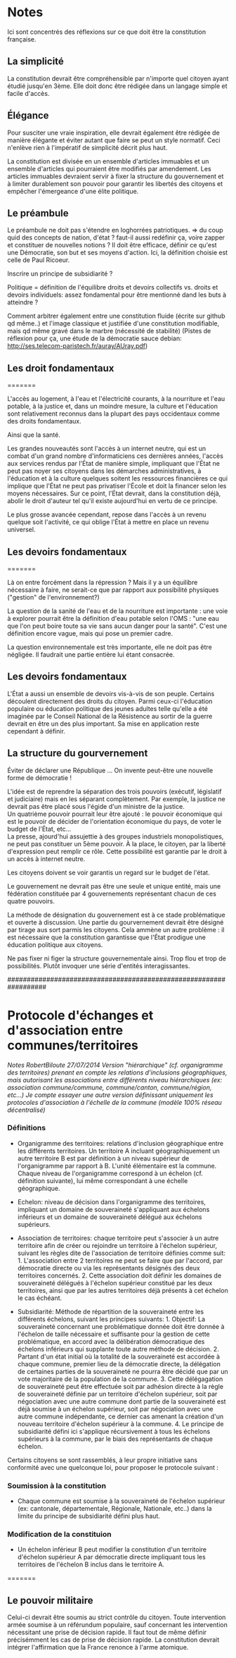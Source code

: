# Notes

Ici sont concentrés des réflexions sur ce que doit être la constitution française.

## La simplicité

La constitution devrait être compréhensible par n'importe quel citoyen ayant étudié jusqu'en 3ème. Elle doit donc être rédigée dans un langage simple et facile d'accès.

## Élégance

Pour susciter une vraie inspiration, elle devrait également être rédigée de manière élégante et éviter autant que faire se peut un style normatif. Ceci n'enlève rien à l'impératif de simplicité décrit plus haut.

La constitution est divisée en un ensemble d'articles immuables et un ensemble d'articles qui pourraient être modifiés par amendement. Les articles immuables devraient servir à fixer la structure du gouvernement et à limiter durablement son pouvoir pour garantir les libertés des citoyens et empêcher l'émergeance d'une élite politique.

## Le préambule

Le préambule ne doit pas s'étendre en loghorrées patriotiques. => du coup quid des concepts de nation, d'état ? faut-il aussi redéfinir ça, voire zapper et constituer de nouvelles notions ?
Il doit être efficace, définir ce qu'est une Démocratie, son but et ses moyens d'action.
Ici, la définition choisie est celle de Paul Ricoeur.

Inscrire un principe de subsidiarité ?

Politique = définition de l'équilibre droits et devoirs collectifs vs. droits et devoirs individuels: assez fondamental pour être mentionné dand les buts à atteindre ?

Comment arbitrer également entre une constitution fluide (écrite sur github qd même..) et l'image classique et justifiée d'une constitution modifiable, mais qd même gravé dans le marbre (nécessité de stabilité)
(Pistes de réflexion pour ça, une étude de la démocratie sauce debian: http://ses.telecom-paristech.fr/auray/AUray.pdf)

## Les droit fondamentaux
=======

L'accès au logement, à l'eau et l'électricité courants, à la nourriture et l'eau potable, à la justice et, dans un moindre mesure, la culture et l'éducation sont relativement reconnus dans la plupart des pays occidentaux comme des droits fondamentaux.

Ainsi que la santé.

Les grandes nouveautés sont l'accès à un internet neutre, qui est un combat d'un grand nombre d'informaticiens ces dernières années, l'accès aux services rendus par l'État de manière simple, impliquant que l'État ne peut pas noyer ses citoyens dans les démarches administratives, à l'éducation et à la culture quelques soitent les ressources financières ce qui implique que l'État ne peut pas privatiser l'École et doit la financer selon les moyens nécessaires. Sur ce point, l'État devrait, dans la constitution déjà, abolir le droit d'auteur tel qu'il existe aujourd'hui en vertu de ce principe.

Le plus grosse avancée cependant, repose dans l'accès à un revenu quelque soit l'activité, ce qui oblige l'État à mettre en place un revenu universel.


## Les devoirs fondamentaux
=======


Là on entre forcément dans la répression ? Mais il y a un équilibre nécessaire à faire, ne serait-ce que par rapport aux possibilité physiques ("gestion" de l'environnement?)

La question de la sanité de l'eau et de la nourriture est importante : une voie à explorer pourrait être la définition d'eau potable selon l'OMS : "une eau que l'on peut boire toute sa vie sans aucun danger pour la santé". C'est une définition encore vague, mais qui pose un premier cadre.

La question environnementale est très importante, elle ne doit pas être négligée. Il faudrait une partie entière lui étant consacrée.

## Les devoirs fondamentaux

L'État a aussi un ensemble de devoirs vis-à-vis de son peuple. Certains découlent directement des droits du citoyen. Parmi ceux-ci l'éducation populaire ou éducation politique des jeunes adultes telle qu'elle a été imaginée par le Conseil National de la Résistence au sortir de la guerre devrait en être un des plus important. Sa mise en application reste cependant à définir.

## La structure du gourvernement

Éviter de déclarer une République … On invente peut-être une nouvelle forme de démocratie !

L'idée est de reprendre la séparation des trois pouvoirs (exécutif, législatif et judiciaire) mais en les séparant complètement. Par exemple, la justice ne devrait pas être placé sous l'égide d'un ministre de la justice.  
Un quatrième pouvoir pourrait leur être ajouté : le pouvoir économique qui est le pouvoir de décider de l'orientation économique du pays, de voter le budget de l'État, etc...  
La presse, ajourd'hui assujettie à des groupes industriels monopolistiques, ne peut pas constituer un 5ème pouvoir. À la place, le citoyen, par la liberté d'expression peut remplir ce rôle. Cette possibilité est garantie par le droit à un accès à internet neutre.  

Les citoyens doivent se voir garantis un regard sur le budget de l'état.

Le gouvernement ne devrait pas être une seule et unique entité, mais une fédération constituée par 4 gouvernements représentant chacun de ces quatre pouvoirs.  

La méthode de désignation du gouvernement est à ce stade problématique et ouverte à discussion. Une partie du gourvernement devrait être désigné par tirage aus sort parmis les citoyens. Cela ammène un autre problème : il est nécessaire que la constitution garantisse que l'État prodigue une éducation politique aux citoyens.

Ne pas fixer ni figer la structure gouvernementale ainsi. Trop flou et trop de possibilités. Plutôt invoquer une série d'entités interagissantes.

##################################################################
# Protocole d'échanges et d'association entre communes/territoires
*Notes RobertBiloute 27/07/2014*
*Version "hiérarchique" (cf. organigramme des territoires) prenant en compte les relations d'inclusions géographiques, mais autorisant les associations entre
différents niveau hiérarchiques (ex: association commune/commune, commune/canton, commune/région, etc...)*
*Je compte essayer une autre version définissant uniquement les protocoles d'association à l'échelle de la commune (modèle 100% réseau décentralisé)*

### Définitions

 * Organigramme des territoires: relations d'inclusion géographique entre les différents territoires. Un territoire A incluant géographiquement un autre territoire B est par définition à un niveau supérieur de l'organigramme par
rapport à B. L'unité élémentaire est la commune. Chaque niveau de l'organigramme correspond à un échelon (cf. définition suivante), lui même correspondant à une échelle géographique.

 * Echelon: niveau de décision dans l'organigramme des territoires, impliquant un domaine de souveraineté s'appliquant aux échelons inférieurs et un domaine de souveraineté délégué aux échelons supérieurs.

 * Association de territoires: chaque territoire peut s'associer à un autre territoire afin de créer ou rejoindre un territoire à l'échelon supérieur, suivant les règles dite de l'association de territoire
définies comme suit:
        1. L'association entre 2 territoires ne peut se faire que par l'accord, par démocratie directe ou via les représentants désignés des deux territoires concernés.
        2. Cette association doit définir les domaines de souveraineté délégués à l'échelon supérieur constitué par les deux territoires, ainsi que par les autres territoires déjà présents à cet échelon le cas échéant.

 * Subsidiarité: Méthode de répartition de la souveraineté entre les différents échelons, suivant les principes suivants:
        1. Objectif: La souveraineté concernant une problématique donnée doit être donnée à l'échelon de taille nécessaire et suffisante pour la gestion de cette problématique, en accord avec la délibération démocratique des
échelons inférieurs qui supplante toute autre méthode de décision.
        2. Partant d'un état initial où la totalité de la souveraineté est accordée à chaque commune, premier lieu de la démocratie directe, la délégation de certaines parties de la souveraineté ne pourra être décidé que par un
vote majoritaire de la population de la commune.
        3. Cette délégagation de souveraineté peut être effectuée soit par adhésion directe à la règle de souveraineté définie par un territoire d'échelon supérieur, soit par négociation avec une autre commune dont partie de la
souveraineté est déjà soumise à un échelon supérieur, soit par négociation avec une autre commune indépendante, ce dernier cas amenant la création d'un nouveau territoire d'échelon supérieur à la commune.
        4. Le principe de subsidiarité défini ici s'applique récursivement à tous les échelons supérieurs à la commune, par le biais des représentants de chaque échelon.


Certains citoyens se sont rassemblés, à leur propre initiative sans conformité avec une quelconque loi, pour proposer le protocole suivant :

### Soumission à la constitution

 * Chaque commune est soumise à la souveraineté de l'échelon supérieur (ex: cantonale, départementale, Régionale, Nationale, etc..) dans la limite du principe de subsidiarité défini plus haut.

### Modification de la constituion

* Un échelon inférieur B peut modifier la constitution d'un territoire d'échelon supérieur A par démocratie directe impliquant tous les territoires de l'échelon B inclus dans le territoire A.



=======

## Le pouvoir militaire

Celui-ci devrait être soumis au strict contrôle du citoyen. Toute intervention armée soumise à un référundum populaire, sauf concernant les intervention nécessitant une prise de décision rapide. Il faut tout de même définir précisémment les cas de prise de décision rapide.
La constitution devrait intégrer l'affirmation que la France renonce à l'arme atomique.

